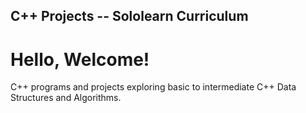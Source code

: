 ## C++ Projects -- Sololearn Curriculum

# Hello, Welcome!
C++ programs and projects exploring basic to intermediate C++ Data Structures and Algorithms.
